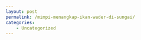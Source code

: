 ```yaml
---
layout: post
permalink: /mimpi-menangkap-ikan-wader-di-sungai/
categories:
    - Uncategorized
---
```


